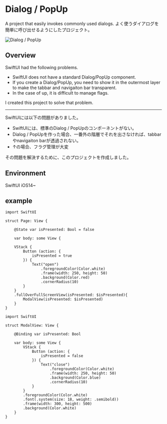 #  Dialog / PopUp
A project that easily invokes commonly used dialogs.
よく使うダイアログを簡単に呼び出せるようにしたプロジェクト。

![Dialog / PopUp](https://user-images.githubusercontent.com/62822536/155272917-abf91051-bfb4-42af-8b0d-9ae46c58cb94.gif)

## Overview

SwiftUI had the following problems.
- SwiftUI does not have a standard Dialog/PopUp component.
- If you create a Dialog/PopUp, you need to show it in the outermost layer to make the tabbar and navigaiton bar transparent.
- In the case of up, it is difficult to manage flags.

I created this project to solve that problem.

---

SwiftUIには以下の問題がありました。
- SwiftUIには、標準のDialog / PopUpのコンポーネントがない。
- Dialog / PopUpを作った場合、一番外の階層でそれを出さなければ、tabbarやnavigaiton barが透過されない。
- ↑の場合、フラグ管理が大変

その問題を解決するために、このプロジェクトを作成しました。

## Environment
SwiftUI
iOS14~

## example
```
import SwiftUI

struct Page: View {
    
    @State var isPresented: Bool = false
    
    var body: some View {

    VStack {
        Button (action: {
            isPresented = true
        }) {
            Text("open")
                .foregroundColor(Color.white)
                .frame(width: 250, height: 50)
                .background(Color.red)
                .cornerRadius(10)
        }
    }
    .fullOverFullScreenView(isPresented: $isPresented){
        ModalView(isPresented: $isPresented)
    }
}
```

```
import SwiftUI

struct ModalView: View {
    
    @Binding var isPresented: Bool
    
    var body: some View {
        VStack {
            Button (action: {
                isPresented = false
            }) {
                Text("close")
                    .foregroundColor(Color.white)
                    .frame(width: 250, height: 50)
                    .background(Color.blue)
                    .cornerRadius(10)
            }
        }
        .foregroundColor(Color.white)
        .font(.system(size: 18, weight: .semibold))
        .frame(width: 300, height: 500)
        .background(Color.white)
    }
}
```

